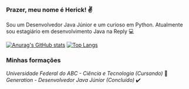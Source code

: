 ### Prazer, meu nome é Herick! :v:

Sou um Desenvolvedor Java Júnior e um curioso em Python. Atualmente sou estagiário em desenvolvimento Java na Reply :computer:

[![Anurag's GitHub stats](https://github-readme-stats.vercel.app/api?username=herickwill&show_icons=true)](https://github.com/anuraghazra/github-readme-stats)
[![Top Langs](https://github-readme-stats.vercel.app/api/top-langs/?username=herickwill&layout=compact)](https://github.com/herickwill/github-readme-stats)


### Minhas formações 
<i>Universidade Federal do ABC - Ciência e Tecnologia (Cursando) </i> :construction:
<i>Generation - Desenvolvedor Java Júnior (Concluído) </i> :heavy_check_mark:
